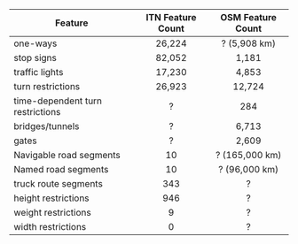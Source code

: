 | Feature | ITN Feature Count | OSM Feature Count
|----------|:------------------:|:------------------:|
|one-ways|26,224|? (5,908 km)
|stop signs|82,052|1,181
|traffic lights|17,230|4,853
|turn restrictions|26,923|12,724
|time-dependent turn restrictions|?|284
|bridges/tunnels|?|6,713
|gates|?|2,609
|Navigable road segments|10| ? (165,000 km)
|Named road segments|10| ? (96,000 km)
|truck route segments|343|?
|height restrictions|946|?
|weight restrictions|9|?
|width restrictions|0|?
